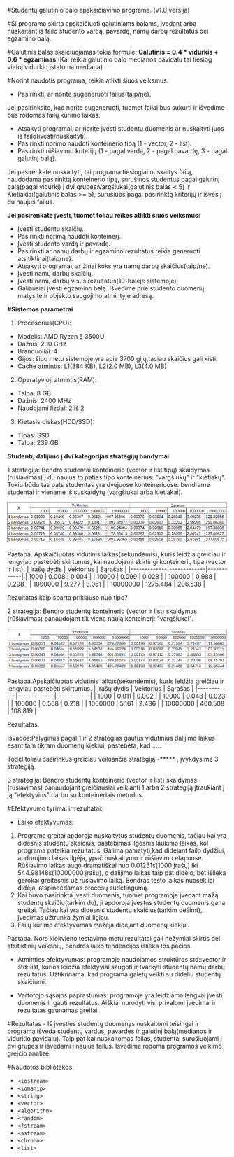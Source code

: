 #Studentų galutinio balo apskaičiavimo programa. (v1.0 versija)

#Ši programa skirta apskaičiuoti galutiniams balams, įvedant arba nuskaitant iš failo studento vardą, pavardę, namų darbų rezultatus bei egzamino balą.

#Galutinis balas skaičiuojamas tokia formule: **Galutinis = 0.4 * vidurkis + 0.6 * egzaminas** (Kai reikia galutinio balo medianos pavidalu tai tiesiog vietoj vidurkio įstatoma mediana)

#Norint naudotis programa, reikia atlikti šiuos veiksmus:
- Pasirinkti, ar norite sugeneruoti failus(taip/ne).

Jei pasirinksite, kad norite sugeneruoti, tuomet failai bus sukurti ir išvedime bus rodomas failų kūrimo laikas.
  
- Atsakyti programai, ar norite įvesti studentų duomenis ar nuskaityti juos iš failo(ivesti/nuskaityti).
- Pasirinkti norimo naudoti konteinerio tipą (1 - vector, 2 - list).
- Pasirinkti rūšiavimo kritetijų (1 - pagal vardą, 2 - pagal pavardę, 3 - pagal galutinį balą).
  
Jei pasirenkate nuskaityti, tai programa tiesiogiai nuskaitys failą, naudodama pasirinktą konteinerio tipą, surušiuos studentus pagal galutinį balą(pagal vidurkį) į dvi grupes:Vargšiukai(galutinis balas < 5) ir Kietiakiai(galutinis balas >= 5), surušiuos pagal pasirinktą kriterijų ir išves į du naujus failus. 
  
  **Jei pasirenkate įvesti, tuomet toliau reikes atlikti šiuos veiksmus:**
- Įvesti studentų skaičių.
- Pasirinkti norimą naudoti konteinerį.
- Įvesti studento vardą ir pavardę.
- Pasirinkti ar namų darbų ir egzamino rezultatus reikia generuoti atsitiktinai(taip/ne).
- Atsakyti programai, ar žinai koks yra namų darbų skaičius(taip/ne).
- Įvesti namų darbų skaičių.
- Įvesti namų darbų visus rezultatus(10-balėje sistemoje).
- Galiausiai įvesti egzamino balą.
Išvedime prie studento duomenų matysite ir objekto saugojimo atmintyje adresą.

**#Sistemos parametrai**
1. Procesorius(CPU):
- Modelis: AMD Ryzen 5 3500U
- Dažnis: 2.10 GHz
- Branduoliai: 4
- Gijos: šiuo metu sistemoje yra apie 3700 gijų,taciau skaičius gali kisti. 
- Cache atmintis: L1(384 KB), L2(2.0 MB), L3(4.0 MB)

2. Operatyvioji atmintis(RAM):
- Talpa: 8 GB
- Dažnis: 2400 MHz
- Naudojami lizdai: 2 iš 2

3. Kietasis diskas(HDD/SSD):
- Tipas: SSD
- Talpa: 239 GB

**Studentų dalijimo į dvi kategorijas strategijų bandymai**

1 strategija: Bendro studentai konteinerio (vector ir list tipų) skaidymas (rūšiavimas) į du naujus to paties tipo konteinerius: "vargšiukų" ir "kietiakų". Tokiu būdu tas pats studentas yra dvejuose konteineriuose: bendrame studentai ir viename iš suskaidytų (vargšiukai arba kietiakai). 

![Aprasymas](1strategijosRezultatai.PNG)

Pastaba. Apskaičiuotas vidutinis laikas(sekundėmis), kuris leidžia greičiau ir lengviau pastebėti skirtumus, kai naudojami skirtingi konteinerių tipai(vector ir list).
| Įrašų dydis | Vektorius   | Sąrašas    |
|-------------|-------------|------------|
| 1000        | 0.008       | 0.004      |
| 10000       | 0.099       | 0.028      |
| 100000      | 0.988       | 0.298      |
| 1000000     | 9.277       | 3.051      |
| 10000000    | 1275.484    | 206.538    |

Rezultatas:kaip sparta priklauso nuo tipo?

2 strategija: Bendro studentų konteinerio (vector ir list) skaidymas (rūšiavimas) panaudojant tik vieną naują konteinerį: "vargšiukai". 

![Aprasymas](2strategijosRezultatai.PNG)

Pastaba.Apskaičiuotas vidutinis laikas(sekundėmis), kuris leidžia greičiau ir lengviau pastebėti skirtumus.
| Įrašų dydis | Vektorius   | Sąrašas    |
|-------------|-------------|------------|
| 1000        | 0.011       | 0.002      |
| 10000       | 0.048       | 0.023      |
| 100000      | 0.568       | 0.218      |
| 1000000     | 5.161       | 2.436      |
| 10000000    | 400.508     | 108.819    |

Rezultatas:

Išvados:Palyginus pagal 1 ir 2 strategias gautus vidutinius dalijimo laikus esant tam tikram duomenų kiekiui, pastebėta, kad .....

Todėl toliau pasirinkus greičiau veikiančią strategiją -***** , įvykdysime 3 strategiją.

3 strategija: Bendro studentų konteinerio (vector ir list) skaidymas (rūšiavimas) panaudojant greičiausiai veikianti 1 arba 2 strategiją  įtraukiant į ją "efektyvius" darbo su konteineriais metodus.








#Efektyvumo tyrimai ir rezultatai: 
- Laiko efektyvumas:
1. Programa greitai apdoroja nuskaitytus studentų duomenis, tačiau kai yra didesnis studentų skaičius, pastebimas ilgesnis laukimo laikas, kol programa pateikia rezultatus. Galima pamatyti,kad didėjant failo dydžiui, apdorojimo laikas ilgėja, ypač nuskaitymo ir rūšiavimo etapuose. Rūšiavimo laikas augo dramatiškai nuo 0.01251s(1000 įrašų) iki 544.98148s(10000000 įrašų), o dalijimo laikas taip pat didėjo, bet išlieka gerokai greitesnis už rūšiavimo laiką. Bendras testo laikas nuosekliai didėja, atspindėdamas procesų sudėtingumą.
2. Kai buvo pasirinkta įvesti duomenis, tuomet programoje įvedant mažą studentų skaičių(tarkim du), ji apdoroja įvestus studentų duomenis gana greitai. Tačiau kai yra didesnis studentų skaičius(tarkim dešimt), įvedimas užtrunka žymiai ilgiau.
3. Failų kūrimo efektyvumas mažėja didėjant duomenų kiekiui.

Pastaba. Nors kiekvieno testavimo metu rezultatai gali nežymiai skirtis dėl atsitiktinių veiksnių, bendros laiko tendencijos išlieka tos pačios.

- Atminties efektyvumas: programoje naudojamos struktūros std::vector ir std::list, kurios leidžia efektyviai saugoti ir tvarkyti studentų namų darbų rezultatus. Užtikrinama, kad programa galėtų veikti su dideliu studentų skaičiumi.
  
- Vartotojo sąsajos paprastumas: programoje yra leidžiama lengvai įvesti duomenis ir gauti rezultatus. Aiškiai nurodyti visi privalomi įvedimai ir rezultatas gaunamas greitai.

#Rezultatas - Iš įvesties studentų duomenys nuskaitomi teisingai ir programa išveda studentų vardus, pavardes ir galutinį balą(medianos ir vidurkio pavidalu). Taip pat kai nuskaitomas failas, studentai surušiuojami į dvi grupes ir išvedami į naujus failus. Išvedime rodoma programos veikimo greičio analizė.

#Naudotos bibliotekos:
- `<iostream>`
- `<iomanip>`
- `<string>`
- `<vector>`
- `<algorithm>`
- `<random>`
- `<fstream>`
- `<sstream>`
- `<chrono>`
- `<list>`

